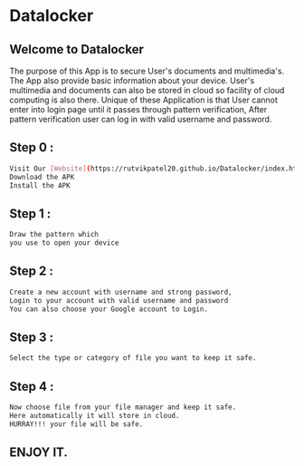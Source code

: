 # Datalocker


## Welcome to Datalocker
The purpose of this App is to secure User's documents and multimedia's.
The App also provide basic information about your device.
User's multimedia and documents can also be stored in cloud so facility of cloud computing is also there.
Unique of these Application is that User cannot enter into login page until it passes through pattern verification,
After pattern verification user can log in with valid username and password.


## Step 0 :
```bash
Visit Our [Website](https://rutvikpatel20.github.io/Datalocker/index.html)
Download the APK
Install the APK
```

## Step 1 :
```bash
Draw the pattern which 
you use to open your device
```

## Step 2 :
```bash
Create a new account with username and strong password,
Login to your account with valid username and password
You can also choose your Google account to Login.
```

## Step 3 :
```bash
Select the type or category of file you want to keep it safe.
```

## Step 4 :
```bash
Now choose file from your file manager and keep it safe.
Here automatically it will store in cloud.
HURRAY!!! your file will be safe.
```

## ENJOY IT.

